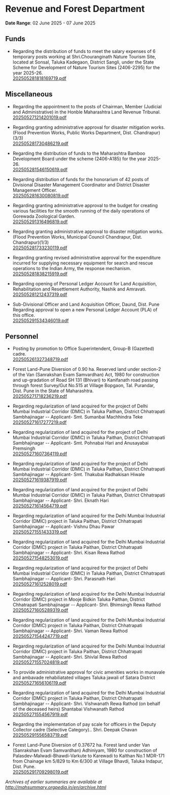 # Revenue and Forest Department

**Date Range**: 02 June 2025 - 07 June 2025


## Funds
- Regarding the distribution of funds to meet the salary expenses of 6 temporary posts working at Shri.Chouranginath Nature Tourism Site, located at Sonsal, Taluka Kadegaon, District Sangli, under the State Scheme for Development of Nature Tourism Sites (2406-2295) for the year 2025-26.\
  [202505281818169719.pdf](https://gr.maharashtra.gov.in/Site/Upload/Government%20Resolutions/English/202505281818169719.pdf)

## Miscellaneous
- Regarding the appointment to the posts of Chairman, Member (Judicial and Administrative) in the Honble Maharashtra Land Revenue Tribunal.\
  [202505271214201019.pdf](https://gr.maharashtra.gov.in/Site/Upload/Government%20Resolutions/English/202505271214201019.pdf)

- Regarding granting administrative approval for disaster mitigation works. (Flood Prevention Works, Public Works Department, Dist. Chandrapur)(3/3)\
  [202505281730486219.pdf](https://gr.maharashtra.gov.in/Site/Upload/Government%20Resolutions/English/202505281730486219.pdf)

- Regarding the distribution of funds to the Maharashtra Bamboo Development Board under the scheme (2406-A185) for the year 2025-26.\
  [202505281546150619.pdf](https://gr.maharashtra.gov.in/Site/Upload/Government%20Resolutions/English/202505281546150619.pdf)

- Regarding distribution of funds for the honorarium of 42 posts of Divisional Disaster Management Coordinator and District Disaster Management Officer.\
  [202505281630080819.pdf](https://gr.maharashtra.gov.in/Site/Upload/Government%20Resolutions/English/202505281630080819.pdf)

- Regarding granting administrative approval to the budget for creating various facilities for the smooth running of the daily operations of Gorewada Zoological Garden.\
  [202505291316496819.pdf](https://gr.maharashtra.gov.in/Site/Upload/Government%20Resolutions/English/202505291316496819.pdf)

- Regarding granting administrative approval to disaster mitigation works. (Flood Prevention Works, Municipal Council Chandrapur, Dist. Chandrapur)(1/3)\
  [202505281733230119.pdf](https://gr.maharashtra.gov.in/Site/Upload/Government%20Resolutions/English/202505281733230119.pdf)

- Regarding granting revised administrative approval for the expenditure incurred for supplying necessary equipment for search and rescue operations to the Indian Army, the response mechanism.\
  [202505281838215919.pdf](https://gr.maharashtra.gov.in/Site/Upload/Government%20Resolutions/English/202505281838215919.pdf)

- Regarding  opening  of  Personal Ledger Account for Land Acquisition, Rehabilitation and Resettlement Authority, Nashik and Amravati.\
  [202505281212437319.pdf](https://gr.maharashtra.gov.in/Site/Upload/Government%20Resolutions/English/202505281212437319....pdf)

- Sub-Divisional Officer and Land Acquisition Officer, Daund, Dist. Pune Regarding approval to open a new Personal Ledger Account (PLA) of this office.\
  [202505291534346019.pdf](https://gr.maharashtra.gov.in/Site/Upload/Government%20Resolutions/English/202505291534346019.pdf)

## Personnel
- Posting by promotion to Office Superintendent, Group-B (Gazetted) cadre.\
  [202505261327348719.pdf](https://gr.maharashtra.gov.in/Site/Upload/Government%20Resolutions/English/202505261327348719.pdf)

- Forest Land-Pune Diversion of 0.90 ha. Reserved land under section-2 of the Van (Sanrakshan Evam Samvardhan) Act, 1980 for construction and up-gradation of Road SH 131 (Bhivari) to Kanifanath road passing through forest Survey/Gut No.515 at Village Bopgaon, Tal. Purandar, Dist. Pune in the State of Maharashtra.\
  [202505271718236219.pdf](https://gr.maharashtra.gov.in/Site/Upload/Government%20Resolutions/English/202505271718236219.pdf)

- Regarding regularization of land acquired for the project of Delhi Mumbai Industrial Corridor (DMIC) in Taluka Paithan, District Chhatrapati Sambhajinagar -- Applicant- Smt. Sumanbai Machhindra Teke\
  [202505271617277219.pdf](https://gr.maharashtra.gov.in/Site/Upload/Government%20Resolutions/English/202505271617277219.pdf)

- Regarding regularization of land acquired for the project of Delhi Mumbai Industrial Corridor (DMIC) in Taluka Paithan, District Chhatrapati Sambhajinagar -- Applicant- Smt. Pohnabai Hari and Anusayabai Premsingh\
  [202505271607364119.pdf](https://gr.maharashtra.gov.in/Site/Upload/Government%20Resolutions/English/202505271607364119.pdf)

- Regarding regularization of land acquired for the project of Delhi Mumbai Industrial Corridor (DMIC) in Taluka Paithan, District Chhatrapati Sambhajinagar -- Applicant- Smt. Thakubai Radhakisan Hiwale\
  [202505271619387919.pdf](https://gr.maharashtra.gov.in/Site/Upload/Government%20Resolutions/English/202505271619387919.pdf)

- Regarding regularization of land acquired for the project of Delhi Mumbai Industrial Corridor (DMIC) in Taluka Paithan, District Chhatrapati Sambhajinagar -- Applicant- Shri. Eknath Hari\
  [202505271614564719.pdf](https://gr.maharashtra.gov.in/Site/Upload/Government%20Resolutions/English/202505271614564719.pdf)

- Regarding regularization of land acquired for the Delhi Mumbai Industrial Corridor (DMIC) project in Taluka Paithan, District Chhatrapati Sambhajinagar -- Applicant- Vishnu Dhau Pawar\
  [202505271551433319.pdf](https://gr.maharashtra.gov.in/Site/Upload/Government%20Resolutions/English/202505271551433319.pdf)

- Regarding regularization of land acquired for the Delhi Mumbai Industrial Corridor (DMIC) project in Taluka Paithan, District Chhatrapati Sambhajinagar -- Applicant- Shri. Kisan Rewa Rathod\
  [202505271548253019.pdf](https://gr.maharashtra.gov.in/Site/Upload/Government%20Resolutions/English/202505271548253019.pdf)

- Regarding regularization of land acquired for the project of Delhi Mumbai Industrial Corridor (DMIC) in Taluka Paithan, District Chhatrapati Sambhajinagar -- Applicant- Shri. Parasnath Hari\
  [202505271612528019.pdf](https://gr.maharashtra.gov.in/Site/Upload/Government%20Resolutions/English/202505271612528019.pdf)

- Regarding regularization of land acquired for the Delhi Mumbai Industrial Corridor (DMIC) project in Mooje Bidkin Taluka Paithan, District Chhatrapati Sambhajinagar -- Applicant- Shri. Bhimsingh Rewa Rathod\
  [202505271605289319.pdf](https://gr.maharashtra.gov.in/Site/Upload/Government%20Resolutions/English/202505271605289319.pdf)

- Regarding regularization of land acquired for the Delhi Mumbai Industrial Corridor (DMIC) project in Taluka Paithan, District Chhatrapati Sambhajinagar -- Applicant- Shri. Vaman Rewa Rathod\
  [202505271544247719.pdf](https://gr.maharashtra.gov.in/Site/Upload/Government%20Resolutions/English/202505271544247719.pdf)

- Regarding regularization of land acquired for the Delhi Mumbai Industrial Corridor (DMIC) project in Taluka Paithan, District Chhatrapati Sambhajinagar -- Applicant- Shri. Shivlal Rewa Rathod\
  [202505271557024819.pdf](https://gr.maharashtra.gov.in/Site/Upload/Government%20Resolutions/English/202505271557024819.pdf)

- To provide administrative approval for civic amenities works in munavale and ambavade rehabiliatated villages Taluka jawali of Satara District\
  [202505271656106119.pdf](https://gr.maharashtra.gov.in/Site/Upload/Government%20Resolutions/English/202505271656106119.pdf)

- Regarding regularization of land acquired for the Delhi Mumbai Industrial Corridor (DMIC) project in Taluka Paithan, District Chhatrapati Sambhajinagar -- Applicant- Shri. Vishwanath Rewa Rathod (on behalf of the deceased heirs) Shantabai Vishwanath Rathod\
  [202505271554567919.pdf](https://gr.maharashtra.gov.in/Site/Upload/Government%20Resolutions/English/202505271554567919.pdf)

- Regarding the implementation of pay scale for officers in the Deputy Collector cadre (Selective Category).. Shri. Deepak Chavan\
  [202505291556583719.pdf](https://gr.maharashtra.gov.in/Site/Upload/Government%20Resolutions/English/202505291556583719.pdf)

- Forest Land-Pune Diversion of 0.37672 ha. Forest land under Van (Sanrakshan Evam Samvardhan) Adhiniyam, 1980 for construction of Palasdev-Malwadi-Bhawdi-Varkute to Karewadi to Kalthan No.1 MDR-171 from Chainage km 5/829 to Km 6/300 at Village Bhavdi, Taluka Indapur, Dist. Pune.\
  [202505291709298019.pdf](https://gr.maharashtra.gov.in/Site/Upload/Government%20Resolutions/English/202505291709298019.pdf)


*Archives of earlier summaries are available at http://mahsummary.orgpedia.in/en/archive.html*